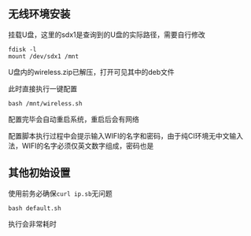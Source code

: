
## 无线环境安装

挂载U盘，这里的sdx1是查询到的U盘的实际路径，需要自行修改

```
fdisk -l
mount /dev/sdx1 /mnt
```

U盘内的wireless.zip已解压，打开可见其中的deb文件

此时直接执行一键配置

```
bash /mnt/wireless.sh
```

配置完毕会自动重启系统，重启后会有网络

配置脚本执行过程中会提示输入WIFI的名字和密码，由于纯CI环境无中文输入法，WIFI的名字必须仅英文数字组成，密码也是

## 其他初始设置

使用前务必确保```curl ip.sb```无问题

```shell
bash default.sh
```

执行会非常耗时
